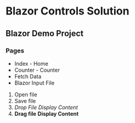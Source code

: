 # Blazor Controls Solution
## Blazor Demo Project
### Pages
* Index - Home
* Counter - Counter
* Fetch Data
* Blazor Input File
1. Open file
2. Save file
3. *Drop File* _Display Content_
4. **Drag file** __Display Content__
